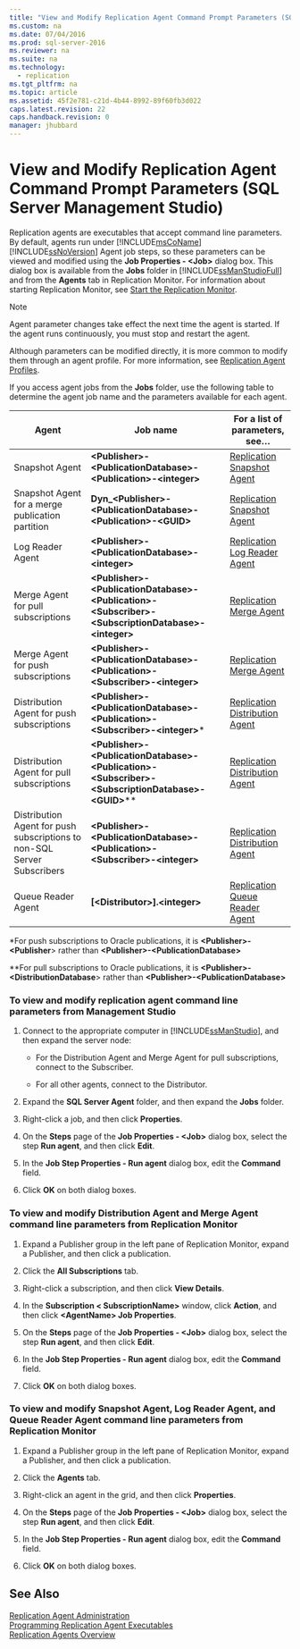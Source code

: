 ```yaml
---
title: "View and Modify Replication Agent Command Prompt Parameters (SQL Server Management Studio)"
ms.custom: na
ms.date: 07/04/2016
ms.prod: sql-server-2016
ms.reviewer: na
ms.suite: na
ms.technology: 
  - replication
ms.tgt_pltfrm: na
ms.topic: article
ms.assetid: 45f2e781-c21d-4b44-8992-89f60fb3d022
caps.latest.revision: 22
caps.handback.revision: 0
manager: jhubbard
---
```

# View and Modify Replication Agent Command Prompt Parameters (SQL Server Management Studio)
Replication agents are executables that accept command line parameters. By default, agents run under [!INCLUDE[msCoName](../../Topics/TopicNameContainA/tokens/msCoName_md.md)] [!INCLUDE[ssNoVersion](../../Topics/TopicNameContainA/tokens/ssNoVersion_md.md)] Agent job steps, so these parameters can be viewed and modified using the **Job Properties - <Job\>** dialog box. This dialog box is available from the **Jobs** folder in [!INCLUDE[ssManStudioFull](../../Topics/TopicNameContainA/tokens/ssManStudioFull_md.md)] and from the **Agents** tab in Replication Monitor. For information about starting Replication Monitor, see [Start the Replication Monitor](../../Topics/TopicNameNotContainA/Start-the-Replication-Monitor.md).  
  
> [!NOTE]  
>  Agent parameter changes take effect the next time the agent is started. If the agent runs continuously, you must stop and restart the agent.  
  
 Although parameters can be modified directly, it is more common to modify them through an agent profile. For more information, see [Replication Agent Profiles](../../Topics/TopicNameNotContainA/Replication-Agent-Profiles.md).  
  
 If you access agent jobs from the **Jobs** folder, use the following table to determine the agent job name and the parameters available for each agent.  
  
|Agent|Job name|For a list of parameters, see…|  
|-----------|--------------|------------------------------------|  
|Snapshot Agent|**<Publisher\>-<PublicationDatabase\>-<Publication\>-<integer\>**|[Replication Snapshot Agent](../../Topics/TopicNameNotContainA/Replication-Snapshot-Agent.md)|  
|Snapshot Agent for a merge publication partition|**Dyn_<Publisher\>-<PublicationDatabase\>-<Publication\>-<GUID\>**|[Replication Snapshot Agent](../../Topics/TopicNameNotContainA/Replication-Snapshot-Agent.md)|  
|Log Reader Agent|**<Publisher\>-<PublicationDatabase\>-<integer\>**|[Replication Log Reader Agent](../../Topics/TopicNameNotContainA/Replication-Log-Reader-Agent.md)|  
|Merge Agent for pull subscriptions|**<Publisher\>-<PublicationDatabase\>-<Publication\>-<Subscriber\>-<SubscriptionDatabase\>-<integer\>**|[Replication Merge Agent](../../Topics/TopicNameNotContainA/Replication-Merge-Agent.md)|  
|Merge Agent for push subscriptions|**<Publisher\>-<PublicationDatabase\>-<Publication\>-<Subscriber\>-<integer\>**|[Replication Merge Agent](../../Topics/TopicNameNotContainA/Replication-Merge-Agent.md)|  
|Distribution Agent for push subscriptions|**<Publisher\>-<PublicationDatabase\>-<Publication\>-<Subscriber\>-<integer\>***|[Replication Distribution Agent](../../Topics/TopicNameNotContainA/Replication-Distribution-Agent.md)|  
|Distribution Agent for pull subscriptions|**<Publisher\>-<PublicationDatabase\>-<Publication\>-<Subscriber\>-<SubscriptionDatabase\>-<GUID\>***\*|[Replication Distribution Agent](../../Topics/TopicNameNotContainA/Replication-Distribution-Agent.md)|  
|Distribution Agent for push subscriptions to non-SQL Server Subscribers|**<Publisher\>-<PublicationDatabase\>-<Publication\>-<Subscriber\>-<integer\>**|[Replication Distribution Agent](../../Topics/TopicNameNotContainA/Replication-Distribution-Agent.md)|  
|Queue Reader Agent|**[<Distributor\>].<integer\>**|[Replication Queue Reader Agent](../../Topics/TopicNameNotContainA/Replication-Queue-Reader-Agent.md)|  
  
 \*For push subscriptions to Oracle publications, it is **<Publisher\>-<Publisher**> rather than **<Publisher\>-<PublicationDatabase\>**  
  
 \*\*For pull subscriptions to Oracle publications, it is **<Publisher\>-<DistributionDatabase**> rather than **<Publisher\>-<PublicationDatabase\>**  
  
### To view and modify replication agent command line parameters from Management Studio  
  
1.  Connect to the appropriate computer in [!INCLUDE[ssManStudio](../../Topics/TopicNameContainA/tokens/ssManStudio_md.md)], and then expand the server node:  
  
    -   For the Distribution Agent and Merge Agent for pull subscriptions, connect to the Subscriber.  
  
    -   For all other agents, connect to the Distributor.  
  
2.  Expand the **SQL Server Agent** folder, and then expand the **Jobs** folder.  
  
3.  Right-click a job, and then click **Properties**.  
  
4.  On the **Steps** page of the **Job Properties - <Job\>** dialog box, select the step **Run agent**, and then click **Edit**.  
  
5.  In the **Job Step Properties - Run agent** dialog box, edit the **Command** field.  
  
6.  Click **OK** on both dialog boxes.  
  
### To view and modify Distribution Agent and Merge Agent command line parameters from Replication Monitor  
  
1.  Expand a Publisher group in the left pane of Replication Monitor, expand a Publisher, and then click a publication.  
  
2.  Click the **All Subscriptions** tab.  
  
3.  Right-click a subscription, and then click **View Details**.  
  
4.  In the **Subscription < SubscriptionName>** window, click **Action**, and then click **<AgentName\> Job Properties**.  
  
5.  On the **Steps** page of the **Job Properties - <Job\>** dialog box, select the step **Run agent**, and then click **Edit**.  
  
6.  In the **Job Step Properties - Run agent** dialog box, edit the **Command** field.  
  
7.  Click **OK** on both dialog boxes.  
  
### To view and modify Snapshot Agent, Log Reader Agent, and Queue Reader Agent command line parameters from Replication Monitor  
  
1.  Expand a Publisher group in the left pane of Replication Monitor, expand a Publisher, and then click a publication.  
  
2.  Click the **Agents** tab.  
  
3.  Right-click an agent in the grid, and then click **Properties**.  
  
4.  On the **Steps** page of the **Job Properties - <Job\>** dialog box, select the step **Run agent**, and then click **Edit**.  
  
5.  In the **Job Step Properties - Run agent** dialog box, edit the **Command** field.  
  
6.  Click **OK** on both dialog boxes.  
  
## See Also  
 [Replication Agent Administration](../../Topics/TopicNameNotContainA/Replication-Agent-Administration.md)   
 [Programming Replication Agent Executables](assetId:///cba476df-d4ea-44c9-bb86-81488971e328)   
 [Replication Agents Overview](../../Topics/TopicNameNotContainA/Replication-Agents-Overview.md)